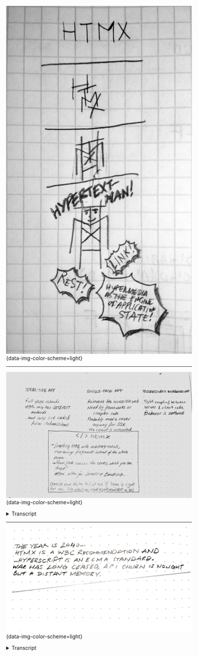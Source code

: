 <!--
title: HTMX Doodles
date: 2021-01-11T00:47+03
photo:
  src: /assets/htmx-doodles/hypertext-man.jpeg
  alt: Hypertext Man!
  colorscheme: light
style: >
	.img-block { margin: 3em 0; }
-->

![Hypertext Man!](/assets/htmx-doodles/hypertext-man.jpeg){data-img-color-scheme=light}

--------------------------------------------------------------------------------

![On HTMX (see transcript)](/assets/htmx-doodles/consult-your-doctor.jpeg){data-img-color-scheme=light}

<details class="-no-number-headings"><summary>Transcript</summary>

### Server-Side App

-	Full-page reloads
-	HTML only has GET and POST methods
-	...and only link clicks & form submissions

### Single-Page App

-	Reinvent the accessible web
-	Need big frameworks or complex code
-	Probably need a server anyway for SSR
-	The client is untrueted

### Progressively Enhanced App

-	Tight coupling between server & client code
-	Behavior is scattered

### htmx

-	Completing HTML with arbitrary events, replacing fragments instead of the whole page
-	Your code runs on the server, which you trust
-	htmx allows for **locality of behavior**

<small>Consult your doctor to find out if htmx is right for you. Side effects may include arguing about REST on <abbr title="Hacker News">HN</abbr>.</small>

</details>

--------------------------------------------------------------------------------

![2040 (See transcript)](/assets/htmx-doodles/2040.jpeg){data-img-color-scheme=light}

<details><summary>Transcript</summary>

The year is 2040.

htmx is a W3C recommendation and _hyperscript is an ECMA standard. War has long ceased, API churn is nought but a distant memory.
</details>
</div>
